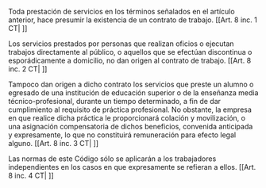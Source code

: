 Toda prestación de servicios en los términos señalados en el artículo anterior, hace presumir la existencia de un contrato de trabajo. [[Art. 8 inc. 1 CT| ]]

Los servicios prestados por personas que realizan oficios o ejecutan trabajos directamente al público, o aquellos que se efectúan discontinua o esporádicamente a domicilio, no dan origen al contrato de trabajo. [[Art. 8 inc. 2 CT| ]]

Tampoco dan origen a dicho contrato los servicios que preste un alumno o egresado de una institución de educación superior o de la enseñanza media técnico-profesional, durante un tiempo determinado, a fin de dar cumplimiento al requisito de práctica profesional. No obstante, la empresa en que realice dicha práctica le proporcionará colación y movilización, o una asignación compensatoria de dichos beneficios, convenida anticipada y expresamente, lo que no constituirá remuneración para efecto legal alguno. [[Art. 8 inc. 3 CT| ]]

Las normas de este Código sólo se aplicarán a los trabajadores independientes en los casos en que expresamente se refieran a ellos. [[Art. 8 inc. 4 CT| ]]